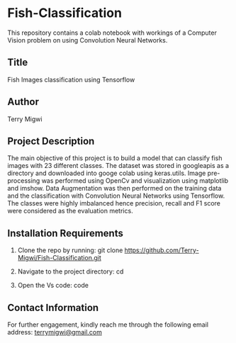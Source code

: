 # Fish-Classification

This repository contains a colab notebook with workings of a Computer Vision problem on using Convolution Neural Networks.

## Title
Fish Images classification using Tensorflow

## Author
Terry Migwi

## Project Description

The main objective of this project is to build a model that can classify fish images with 23 different classes. The dataset was stored in googleapis as a directory and downloaded into googe colab using keras.utils. Image pre-processing was performed using OpenCv and visualization using matplotlib and imshow. Data Augmentation was then performed on the training data and the classification with Convolution Neural Networks using Tensorflow. The classes were highly imbalanced hence precision, recall and F1 score were considered as the evaluation metrics. 
 
## Installation Requirements
1. Clone the repo by running: git clone https://github.com/Terry-Migwi/Fish-Classification.git

2. Navigate to the project directory: cd 

3. Open the Vs code: code

## Contact Information
For further engagement, kindly reach me through the following email address: terrymigwi@gmail.com
